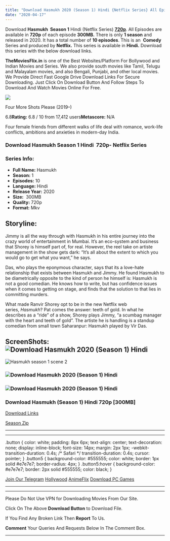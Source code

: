 ```yaml
---
title: "Download Hasmukh 2020 (Season 1) Hindi {Netflix Series} All Episodes WeB-DL || 720p [300MB]"
date: "2020-04-17"
---
```


Download **Hasmukh  Season 1** Hindi (Netflix Series) [**720p**](https://1moviesflix.com/720p-movies/). All Episodes are available in **720p** of each episode **300MB.** There is only **1 season** and released in 2020. It has a total number of **10 episodes**. This is an  **Comedy** Series and produced by **Netflix.** This series is available in **Hindi.** Download this series with the below download links.

**TheMoviesFlix.in** is one of the Best Websites/Platform For Bollywood and Indian Movies and Series. We also provide south movies like Tamil, Telugu and Malayalam movies, and also Bengali, Punjabi, and other local movies. We Provide Direct Fast Google Drive Download Links For Secure Downloading. Just Click On Download Button And Follow Steps To Download And Watch Movies Online For Free.

[![](https://m.media-amazon.com/images/M/MV5BZjBhNTE2NTctZmVlOC00YmY5LTgxMzMtNmRjOTJlNzZiYmU0XkEyXkFqcGdeQXVyODQ5NDUwMDk@._V1_SX300.jpg)](https://www.imdb.com/title/tt8242548/ "Four More Shots Please")

Four More Shots Please (2019–)

6.8**Rating:** 6.8 / 10 from 17,412 users**Metascore:** N/A

Four female friends from different walks of life deal with romance, work-life conflicts, ambitions and anxieties in modern-day India.

### Download Hasmukh Season 1 Hindi  720p- **Netflix** Series 

### Series Info:

- **Full Name:** Hasmukh
- **Season:** 1
- **Episodes:** 10
- **Language:** Hindi
- **Release Year:** 2020
- **Size:**  300MB
- **Quality:** 720p
- **Format:** Mkv

## Storyline:

Jimmy is all the way through with Hasmukh in his entire journey into the crazy world of entertainment in Mumbai. It’s an eco-system and business that Shorey is himself part of, for real. However, the reel take on artiste management in the show gets dark: “It’s all about the extent to which you would go to get what you want,” he says.

Das, who plays the eponymous character, says that its a love-hate relationship that exists between Hasmukh and Jimmy. He found Hasmukh to be diametrically opposite to the kind of person he himself is: Hasmukh is not a good comedian. He knows how to write, but has confidence issues when it comes to getting on stage, and finds that the solution to that lies in committing murders.

What made Ranvir Shorey opt to be in the new Netflix web series, _Hasmukh_? Pat comes the answer: teeth of gold. In what he describes as a “ride” of a show, Shorey plays Jimmy, “a scumbag manager with the heart and teeth of gold”. The artiste he is handling is a standup comedian from small town Saharanpur: Hasmukh played by Vir Das.

## ScreenShots:![Download Hasmukh 2020 (Season 1) Hindi ](https://imgur.com/tKSgIdy.png)

![Hasmukh season 1 scene 2](https://imgur.com/t0i3eBW.png)

### ![Download Hasmukh 2020 (Season 1) Hindi ](https://imgur.com/PwkGw5d.png)

### ![Download Hasmukh 2020 (Season 1) Hindi ](https://imgur.com/ynEv6Du.png)

### Download Hasmukh (Season 1) Hindi 720p \[300MB\]

[Download Links](https://1moviesflix.com?a270777880=SHYyOW1vTmQ3anBiWVpZR3lvRC81b05MdlFKWXRaRW54ck9XdjBDRTgzREpqVGxYV3hXOEhGbDMyQ0pnQnFmUHlibDk1TnlVYkRJblFwZXQrUzdKSWowQWtaZ1djaWFhZ1M1ODJ3OWpQUUpQSm9nenlOVGVYN0Q1ZnlxU2NldUw=)

[Season Zip](https://1moviesflix.com?a270777880=SHYyOW1vTmQ3anBiWVpZR3lvRC81b05MdlFKWXRaRW54ck9XdjBDRTgzREpqVGxYV3hXOEhGbDMyQ0pnQnFmUHlibDk1TnlVYkRJblFwZXQrUzdKSWowQWtaZ1djaWFhZ1M1ODJ3OWpQUUtVWGw4UzU1VW5oSUtzWHVoU0dhdnI=)

* * *

* * *

.button { color: white; padding: 8px 6px; text-align: center; text-decoration: none; display: inline-block; font-size: 14px; margin: 2px 1px; -webkit-transition-duration: 0.4s; /\* Safari \*/ transition-duration: 0.4s; cursor: pointer; } .button5 { background-color: #555555; color: white; border: 1px solid #e7e7e7; border-radius: 4px; } .button5:hover { background-color: #e7e7e7; border: 2px solid #555555; color: black; }

[Join Our Telegram](http://gdrivepro.xyz/join.php) [Hollywood](https://moviesverse.com/) [AnimeFlix](https://animeflix.in/) [Download PC Games](https://gamesflix.net/)  

* * *

* * *

  

Please Do Not Use VPN for Downloading Movies From Our Site.

Click On The Above **Download Button** to Download File.

If You Find Any Broken Link Then **Report** To Us.

**Comment** Your Queries And Requests Below In The Comment Box.

* * *
